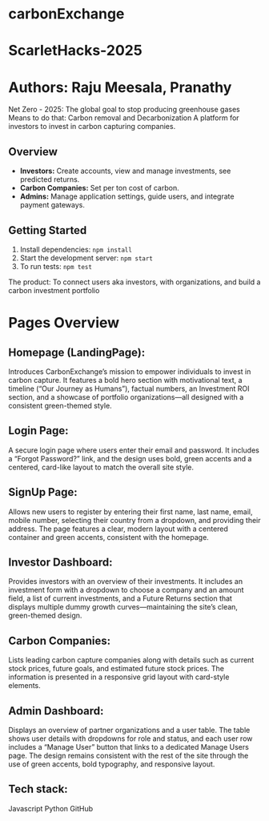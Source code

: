 # carbonExchange
# ScarletHacks-2025

# Authors: Raju Meesala, Pranathy

Net Zero - 2025: The global goal to stop producing greenhouse gases
<br/>Means to do that: Carbon removal and Decarbonization
A platform for investors to invest in carbon capturing companies.

## Overview
- **Investors:** Create accounts, view and manage investments, see predicted returns.
- **Carbon Companies:** Set per ton cost of carbon.
- **Admins:** Manage application settings, guide users, and integrate payment gateways.

## Getting Started
1. Install dependencies: `npm install`
2. Start the development server: `npm start`
3. To run tests: `npm test`

The product: To connect users aka investors, with organizations, and build a carbon investment portfolio

# Pages Overview
## Homepage (LandingPage):
Introduces CarbonExchange’s mission to empower individuals to invest in carbon capture. It features a bold hero section with motivational text, a timeline (“Our Journey as Humans”), factual numbers, an Investment ROI section, and a showcase of portfolio organizations—all designed with a consistent green-themed style.
## Login Page:
A secure login page where users enter their email and password. It includes a “Forgot Password?” link, and the design uses bold, green accents and a centered, card-like layout to match the overall site style.
## SignUp Page:
Allows new users to register by entering their first name, last name, email, mobile number, selecting their country from a dropdown, and providing their address. The page features a clear, modern layout with a centered container and green accents, consistent with the homepage.
## Investor Dashboard:
Provides investors with an overview of their investments. It includes an investment form with a dropdown to choose a company and an amount field, a list of current investments, and a Future Returns section that displays multiple dummy growth curves—maintaining the site’s clean, green-themed design.
## Carbon Companies:
Lists leading carbon capture companies along with details such as current stock prices, future goals, and estimated future stock prices. The information is presented in a responsive grid layout with card-style elements.
## Admin Dashboard:
Displays an overview of partner organizations and a user table. The table shows user details with dropdowns for role and status, and each user row includes a “Manage User” button that links to a dedicated Manage Users page. The design remains consistent with the rest of the site through the use of green accents, bold typography, and responsive layout.

## Tech stack:
Javascript
Python
GitHub
